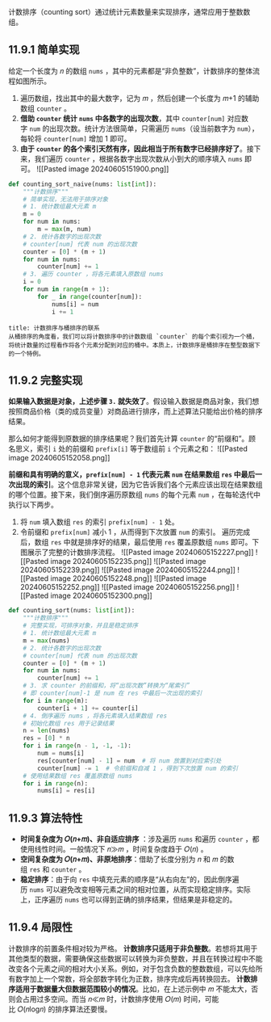 计数排序（counting sort）通过统计元素数量来实现排序，通常应用于整数数组。

## 11.9.1 简单实现
给定一个长度为 𝑛 的数组 `nums` ，其中的元素都是“非负整数”，计数排序的整体流程如图所示。
1. 遍历数组，找出其中的最大数字，记为 𝑚 ，然后创建一个长度为 𝑚+1 的辅助数组 `counter` 。
2. **借助 `counter` 统计 `nums` 中各数字的出现次数**，其中 `counter[num]` 对应数字 `num` 的出现次数。统计方法很简单，只需遍历 `nums`（设当前数字为 `num`），每轮将 `counter[num]` 增加 1 即可。
3. **由于 `counter` 的各个索引天然有序，因此相当于所有数字已经排序好了**。接下来，我们遍历 `counter` ，根据各数字出现次数从小到大的顺序填入 `nums` 即可。
![[Pasted image 20240605151900.png]]

```python
def counting_sort_naive(nums: list[int]):
	"""计数排序"""
	# 简单实现，无法用于排序对象
	# 1. 统计数组最大元素 m
	m = 0
	for num in nums:
	    m = max(m, num)
	# 2. 统计各数字的出现次数
	# counter[num] 代表 num 的出现次数
	counter = [0] * (m + 1)
	for num in nums:
	    counter[num] += 1
	# 3. 遍历 counter ，将各元素填入原数组 nums
	i = 0
	for num in range(m + 1):
	    for _ in range(counter[num]):
	        nums[i] = num
	        i += 1
```

```ad-tip
title: 计数排序与桶排序的联系
从桶排序的角度看，我们可以将计数排序中的计数数组 `counter` 的每个索引视为一个桶，将统计数量的过程看作将各个元素分配到对应的桶中。本质上，计数排序是桶排序在整型数据下的一个特例。
```

## 11.9.2 完整实现
**如果输入数据是对象，上述步骤 `3.` 就失效了**。假设输入数据是商品对象，我们想按照商品价格（类的成员变量）对商品进行排序，而上述算法只能给出价格的排序结果。

那么如何才能得到原数据的排序结果呢？我们首先计算 `counter` 的“前缀和”。顾名思义，索引 `i` 处的前缀和 `prefix[i]` 等于数组前 `i` 个元素之和：
![[Pasted image 20240605152058.png]]

**前缀和具有明确的意义，`prefix[num] - 1` 代表元素 `num` 在结果数组 `res` 中最后一次出现的索引**。这个信息非常关键，因为它告诉我们各个元素应该出现在结果数组的哪个位置。接下来，我们倒序遍历原数组 `nums` 的每个元素 `num` ，在每轮迭代中执行以下两步。
1. 将 `num` 填入数组 `res` 的索引 `prefix[num] - 1` 处。
2. 令前缀和 `prefix[num]` 减小 1 ，从而得到下次放置 `num` 的索引。
遍历完成后，数组 `res` 中就是排序好的结果，最后使用 `res` 覆盖原数组 `nums` 即可。下图展示了完整的计数排序流程。
![[Pasted image 20240605152227.png]]
![[Pasted image 20240605152235.png]]
![[Pasted image 20240605152239.png]]
![[Pasted image 20240605152244.png]]
![[Pasted image 20240605152248.png]]
![[Pasted image 20240605152252.png]]
![[Pasted image 20240605152256.png]]
![[Pasted image 20240605152300.png]]

```python
def counting_sort(nums: list[int]):
	"""计数排序"""
	# 完整实现，可排序对象，并且是稳定排序
	# 1. 统计数组最大元素 m
	m = max(nums)
	# 2. 统计各数字的出现次数
	# counter[num] 代表 num 的出现次数
	counter = [0] * (m + 1)
	for num in nums:
	    counter[num] += 1
	# 3. 求 counter 的前缀和，将“出现次数”转换为“尾索引”
	# 即 counter[num]-1 是 num 在 res 中最后一次出现的索引
	for i in range(m):
	    counter[i + 1] += counter[i]
	# 4. 倒序遍历 nums ，将各元素填入结果数组 res
	# 初始化数组 res 用于记录结果
	n = len(nums)
	res = [0] * n
	for i in range(n - 1, -1, -1):
	    num = nums[i]
	    res[counter[num] - 1] = num  # 将 num 放置到对应索引处
	    counter[num] -= 1  # 令前缀和自减 1 ，得到下次放置 num 的索引
	# 使用结果数组 res 覆盖原数组 nums
	for i in range(n):
	    nums[i] = res[i]
```

## 11.9.3 算法特性
- **时间复杂度为 𝑂(𝑛+𝑚)、非自适应排序** ：涉及遍历 `nums` 和遍历 `counter` ，都使用线性时间。一般情况下 𝑛≫𝑚 ，时间复杂度趋于 𝑂(𝑛) 。
- **空间复杂度为 𝑂(𝑛+𝑚)、非原地排序**：借助了长度分别为 𝑛 和 𝑚 的数组 `res` 和 `counter` 。
- **稳定排序**：由于向 `res` 中填充元素的顺序是“从右向左”的，因此倒序遍历 `nums` 可以避免改变相等元素之间的相对位置，从而实现稳定排序。实际上，正序遍历 `nums` 也可以得到正确的排序结果，但结果是非稳定的。

## 11.9.4 局限性
计数排序的前置条件相对较为严格。
**计数排序只适用于非负整数**。若想将其用于其他类型的数据，需要确保这些数据可以转换为非负整数，并且在转换过程中不能改变各个元素之间的相对大小关系。例如，对于包含负数的整数数组，可以先给所有数字加上一个常数，将全部数字转化为正数，排序完成后再转换回去。
**计数排序适用于数据量大但数据范围较小的情况**。比如，在上述示例中 𝑚 不能太大，否则会占用过多空间。而当 𝑛≪𝑚 时，计数排序使用 𝑂(𝑚) 时间，可能比 𝑂(𝑛log⁡𝑛) 的排序算法还要慢。
